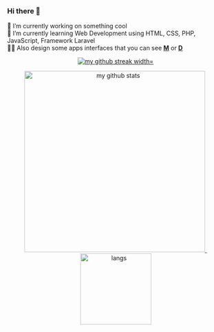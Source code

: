 ### Hi there 👋


🔭 I’m currently working on something cool
<br>
🌱 I’m currently learning Web Development using HTML, CSS, PHP, JavaScript, Framework Laravel
<br>
👩‍💻 Also design some apps interfaces that you can see [**M**](https://medium.com/@rahmatamiyou/gamification-feature-campaign-app-ux-case-study-a63c781d9278) or [**D**](https://dribbble.com/Novitiya)

<a align="center" href="#">
    <p align="center">
    <img src="http://github-readme-streak-stats.herokuapp.com?user=rahmatami113&theme=tokyonight" alt="my github streak width="420"/>
    </p>
</a>
                                                                                                                                   
<a align="center" href="#">
    <p align="center">
       <img src="https://github-readme-stats.vercel.app/api?username=rahmatami113&show_icons=true&theme=tokyonight" alt="my github stats" width="420"/>&nbsp;<img                            src="https://github-readme-stats.vercel.app/api?username=rahmatami113&show_icons=true&theme=tokyonight" alt="langs" height="165">
    </p>
</a>
